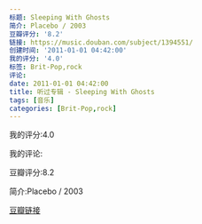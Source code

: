 ```yaml
---
标题: Sleeping With Ghosts
简介: Placebo / 2003
豆瓣评分: '8.2'
链接: https://music.douban.com/subject/1394551/
创建时间: '2011-01-01 04:42:00'
我的评分: '4.0'
标签: Brit-Pop,rock
评论:
date: 2011-01-01 04:42:00
title: 听过专辑 - Sleeping With Ghosts
tags: [音乐]
categories: [Brit-Pop,rock]
---
```


我的评分:4.0

我的评论:

豆瓣评分:8.2

简介:Placebo / 2003

[豆瓣链接](https://music.douban.com/subject/1394551/)

